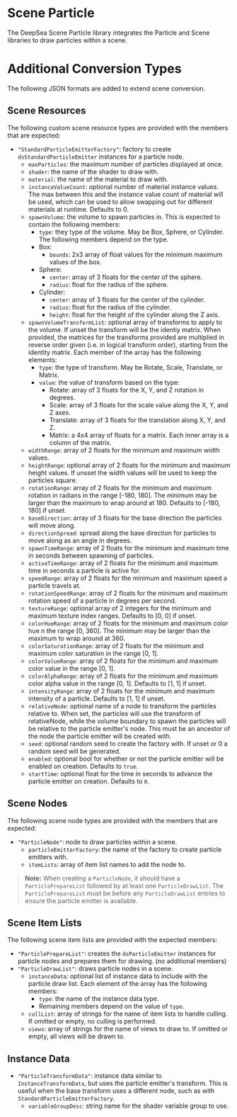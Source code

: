 # Scene Particle

The DeepSea Scene Particle library integrates the Particle and Scene libraries to draw particles within a scene.

# Additional Conversion Types

The following JSON formats are added to extend scene conversion.

## Scene Resources

The following custom scene resource types are provided with the members that are expected:

* `"StandardParticleEmitterFactory"`: factory to create `dsStandardParticleEmitter` instances for a particle node.
	* `maxParticles`: the maximum number of particles displayed at once.
	* `shader`: the name of the shader to draw with.
	* `material`: the name of the material to draw with.
	* `instanceValueCount`: optional number of material instance values. The max between this and the instance value count of material will be used, which can be used to allow swapping out for different materials at runtime. Defaults to 0.
	* `spawnVolume`: the volume to spawn particles in. This is expected to contain the following members:
		* `type`: they type of the volume. May be Box, Sphere, or Cylinder. The following members depend on the type.
		* Box:
			* `bounds`: 2x3 array of float values for the minimum maximum values of the box.
		* Sphere:
			* `center`: array of 3 floats for the center of the sphere.
			* `radius`: float for the radius of the sphere.
		* Cylinder:
			* `center`: array of 3 floats for the center of the cylinder.
			* `radius`: float for the radius of the cylinder.
			* `height`: float for the height of the cylinder along the Z axis.
	* `spawnVolumeTransformList`: optional array of transforms to apply to the volume. If unset the transform will be the identiy matrix. When provided, the matrices for the transforms provided are multiplied in reverse order given (i.e. in logical transform order), starting from the identity matrix. Each member of the array has the following elements:
		* `type`: the type of transform. May be Rotate, Scale, Translate, or Matrix.
		* `value`: the value of transform based on the type:
			* Rotate: array of 3 floats for the X, Y, and Z rotation in degrees.
			* Scale: array of 3 floats for the scale value along the X, Y, and Z axes.
			* Translate: array of 3 floats for the translation along X, Y, and Z.
			* Matrix: a 4x4 array of floats for a matrix. Each inner array is a column of the matrix.
	* `widthRange`: array of 2 floats for the minimum and maximum width values.
	* `heightRange`: optional array of 2 floats for the minimum and maximum height values. If unsset the width values will be used to keep the particles square.
	* `rotationRange`: array of 2 floats for the minimum and maximum rotation in radians in the range [-180, 180]. The minimum may be larger than the maximum to wrap around at 180. Defaults to [-180, 180] if unset.
	* `baseDirection`: array of 3 floats for the base direction the particles will move along.
	* `directionSpread`: spread along the base direction for particles to move along as an angle in degrees.
	* `spawnTimeRange`: array of 2 floats for the minimum and maximum time in seconds between spawning of particles.
	* `activeTimeRange`: array of 2 floats for the minimum and maximum time in seconds a particle is active for.
	* `speedRange`: array of 2 floats for the minimum and maximum speed a particle travels at.
	* `rotationSpeedRange`: array of 2 floats for the minimum and maximum rotation speed of a particle in degrees per second.
	* `textureRange`: optional array of 2 integers for the minimum and maximum texture index ranges. Defaults to [0, 0] if unset.
	* `colorHueRange`: array of 2 floats for the minimum and maximum color hue n the range [0, 360]. The minimum may be larger than the maximum to wrap around at 360.
	* `colorSaturationRange`: array of 2 floats for the minimum and maximum color saturation in the range [0, 1].
	* `colorValueRange`: array of 2 floats for the minimum and maximum color value in the range [0, 1].
	* `colorAlphaRange`: array of 2 floats for the minimum and maximum color alpha value in the range [0, 1]. Defaults to [1, 1] if unset.
	* `intensityRange`: array of 2 floats for the minimum and maximum intensity of a particle. Defaults to [1, 1] if unset.
	* `relativeNode`: optional name of a node to transform the particles relative to. When set, the particles will use the transform of relativeNode, while the volume boundary to spawn the particles will be relative to the particle emitter's node. This must be an ancestor of the node the particle emitter will be created with.
	* `seed`: optional random seed to create the factory with. If unset or 0 a random seed will be generated.
	* `enabled`: optional bool for whether or not the particle emitter will be enabled on creation. Defaults to `true`.
	* `startTime`: optional float for the time in seconds to advance the particle emitter on creation. Defaults to `0`.

## Scene Nodes

The following scene node types are provided with the members that are expected:

* `"ParticleNode"`: node to draw particles within a scene.
	* `particleEmitterFactory`: the name of the factory to create particle emitters with.
	* `itemLists`: array of item list names to add the node to.

> **Note:** When creating a `ParticleNode`, it should have a `ParticlePrepareList` followed by at least one `ParticleDrawList`. The `ParticlePrepareList` *must* be before any `ParticleDrawList` entries to ensure the particle emitter is available.

## Scene Item Lists

The following scene item lists are provided with the expected members:

* `"ParticlePrepareList"`: creates the `dsParticleEmitter` instances for particle nodes and prepares them for drawing. (no additional members)
* `"ParticleDrawList"`: draws particle nodes in a scene.
	* `instanceData`: optional list of instance data to include with the particle draw list. Each element of the array has the following members:
		* `type`: the name of the instance data type.
		* Remaining members depend on the value of `type`.
	* `cullList`: array of strings for the name of item lists to handle culling. If omitted or empty, no culling is performed.
	* `views`: array of strings for the name of views to draw to. If omitted or empty, all views will be drawn to.

## Instance Data

* `"ParticleTransformData"`: instance data similar to `InstanceTransformData`, but uses the particle emitter's transform. This is useful when the base transform uses a different node, such as with `StandardParticleEmitterFactory`.
	* `variableGroupDesc`: string name for the shader variable group to use.

